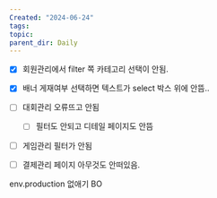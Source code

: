 ```yaml
---
Created: "2024-06-24"
tags: 
topic: 
parent_dir: Daily
---
```

- [x] 회원관리에서 filter 쪽 카테고리 선택이 안됨.    
- [x] 배너 게재여부 선택하면 텍스트가 select 박스 위에 안뜸..  
- [ ] 대회관리 오류뜨고 안됨  
	- [ ] 필터도 안되고 디테일 페이지도 안뜸
- [ ] 게임관리 필터가 안됨
- [ ] 결제관리 페이지 아무것도 안떠있음.

 
env.production 없애기 BO 